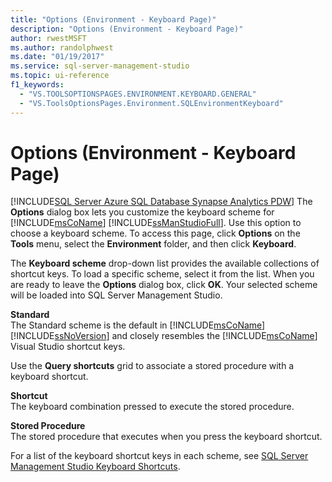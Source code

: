 ```yaml
---
title: "Options (Environment - Keyboard Page)"
description: "Options (Environment - Keyboard Page)"
author: rwestMSFT
ms.author: randolphwest
ms.date: "01/19/2017"
ms.service: sql-server-management-studio
ms.topic: ui-reference
f1_keywords:
  - "VS.TOOLSOPTIONSPAGES.ENVIRONMENT.KEYBOARD.GENERAL"
  - "VS.ToolsOptionsPages.Environment.SQLEnvironmentKeyboard"
---
```

# Options (Environment - Keyboard Page)
[!INCLUDE[SQL Server Azure SQL Database Synapse Analytics PDW](../includes/applies-to-version/sql-asdb-asdbmi-asa-pdw.md)]
The **Options** dialog box lets you customize the keyboard scheme for [!INCLUDE[msCoName](../includes/msconame-md.md)] [!INCLUDE[ssManStudioFull](../includes/ssmanstudiofull-md.md)]. Use this option to choose a keyboard scheme. To access this page, click **Options** on the **Tools** menu, select the **Environment** folder, and then click **Keyboard**.  
  
The **Keyboard scheme** drop-down list provides the available collections of shortcut keys. To load a specific scheme, select it from the list. When you are ready to leave the **Options** dialog box, click **OK**. Your selected scheme will be loaded into SQL Server Management Studio.  
  
**Standard**  
The Standard scheme is the default in [!INCLUDE[msCoName](../includes/msconame-md.md)] [!INCLUDE[ssNoVersion](../includes/ssnoversion-md.md)] and closely resembles the [!INCLUDE[msCoName](../includes/msconame-md.md)] Visual Studio shortcut keys.  
  
Use the **Query shortcuts** grid to associate a stored procedure with a keyboard shortcut.  
  
**Shortcut**  
The keyboard combination pressed to execute the stored procedure.  
  
**Stored Procedure**  
The stored procedure that executes when you press the keyboard shortcut.  
  
For a list of the keyboard shortcut keys in each scheme, see [SQL Server Management Studio Keyboard Shortcuts](../sql-server-management-studio-keyboard-shortcuts.md).  
  

